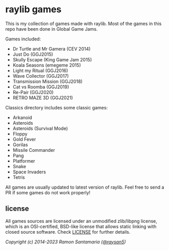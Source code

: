 # raylib games

This is my collection of games made with raylib. Most of the games in this repo have been done in Global Game Jams.

Games included:

 - Dr Turtle and Mr Gamera (CEV 2014)
 - Just Do (GGJ2015)
 - Skully Escape (King Game Jam 2015)
 - Koala Seasons (emegeme 2015)
 - Light my Ritual (GGJ2016)
 - Wave Collector (GGJ2017)
 - Transmission Mission (GGJ2018)
 - Cat vs Roomba (GGJ2019)
 - Re-Pair (GGJ2020)
 - RETRO MAZE 3D (GGJ2021)

Classics directory includes some classic games:

 - Arkanoid
 - Asteroids
 - Asteroids (Survival Mode)
 - Floppy
 - Gold Fever
 - Gorilas
 - Missile Commander
 - Pang
 - Platformer
 - Snake
 - Space Invaders
 - Tetris

All games are usually updated to latest version of raylib. Feel free to send a PR if some games do not work properly!

license
-------

All games sources are licensed under an unmodified zlib/libpng license, which is an OSI-certified, BSD-like license that allows static linking with closed source software. Check [LICENSE](LICENSE) for further details.

*Copyright (c) 2014-2023 Ramon Santamaria ([@raysan5](https://twitter.com/raysan5))*
